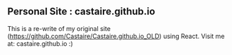 ## Personal Site : castaire.github.io

This is a re-write of my original site (https://github.com/Castaire/Castaire.github.io_OLD) using React. 
Visit me at: castaire.github.io :)
